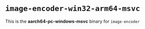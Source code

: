 # `image-encoder-win32-arm64-msvc`

This is the **aarch64-pc-windows-msvc** binary for `image-encoder`
